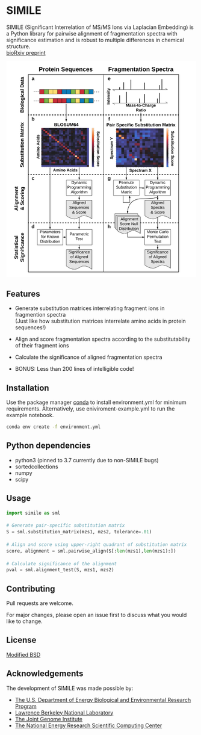 # SIMILE

SIMILE (Significant Interrelation of MS/MS Ions via Laplacian Embedding) is a Python library for pairwise alignment of fragmentation spectra with significance estimation and is robust to multiple differences in chemical structure.  
[bioRxiv preprint](https://www.biorxiv.org/content/10.1101/2021.02.24.432767v1)

![SIMILE Flow](SimileFig1Vert.png "SIMILE")

## Features
- Generate substitution matrices interrelating fragment ions in fragmention spectra  
(Just like how substitution matrices interrelate amino acids in protein sequences!)

- Align and score fragmentation spectra according to the substitutability of their fragment ions

- Calculate the significance of aligned fragmentation spectra

- BONUS: Less than 200 lines of intelligible code!

## Installation

Use the package manager [conda](https://docs.conda.io/projects/conda/en/latest/user-guide/index.html) to install environment.yml for minimum requirements. Alternatively, use eniviroment-example.yml to run the example notebook.

```bash
conda env create -f environment.yml
```

## Python dependencies
- python3 (pinned to 3.7 currently due to non-SIMILE bugs)
- sortedcollections
- numpy
- scipy

## Usage

```python
import simile as sml

# Generate pair-specific substitution matrix
S = sml.substitution_matrix(mzs1, mzs2, tolerance=.01)

# Align and score using upper-right quadrant of substitution matrix
score, alignment = sml.pairwise_align(S[:len(mzs1),len(mzs1):])

# Calculate significance of the alignment
pval = sml.alignment_test(S, mzs1, mzs2)

```

## Contributing
Pull requests are welcome.

For major changes, please open an issue first to discuss what you would like to change.

## License
[Modified BSD](https://github.com/biorack/simile/blob/main/license.txt)

## Acknowledgements
The development of SIMILE was made possible by:
* [The U.S. Department of Energy Biological and Environmental Research Program](https://science.energy.gov/ber/)
* [Lawrence Berkeley National Laboratory](http://www.lbl.gov/)
* [The Joint Genome Institute](https://jgi.doe.gov/)
* [The National Energy Research Scientific Computing Center](http://www.nersc.gov/)
